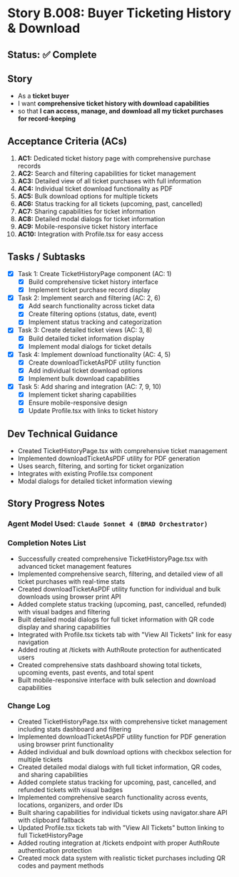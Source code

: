 # Story B.008: Buyer Ticketing History & Download

## Status: ✅ Complete

## Story

- As a **ticket buyer**
- I want **comprehensive ticket history with download capabilities**
- so that **I can access, manage, and download all my ticket purchases for record-keeping**

## Acceptance Criteria (ACs)

1. **AC1:** Dedicated ticket history page with comprehensive purchase records
2. **AC2:** Search and filtering capabilities for ticket management
3. **AC3:** Detailed view of all ticket purchases with full information
4. **AC4:** Individual ticket download functionality as PDF
5. **AC5:** Bulk download options for multiple tickets
6. **AC6:** Status tracking for all tickets (upcoming, past, cancelled)
7. **AC7:** Sharing capabilities for ticket information
8. **AC8:** Detailed modal dialogs for ticket information
9. **AC9:** Mobile-responsive ticket history interface
10. **AC10:** Integration with Profile.tsx for easy access

## Tasks / Subtasks

- [x] Task 1: Create TicketHistoryPage component (AC: 1)
  - [x] Build comprehensive ticket history interface
  - [x] Implement ticket purchase record display
- [x] Task 2: Implement search and filtering (AC: 2, 6)
  - [x] Add search functionality across ticket data
  - [x] Create filtering options (status, date, event)
  - [x] Implement status tracking and categorization
- [x] Task 3: Create detailed ticket views (AC: 3, 8)
  - [x] Build detailed ticket information display
  - [x] Implement modal dialogs for ticket details
- [x] Task 4: Implement download functionality (AC: 4, 5)
  - [x] Create downloadTicketAsPDF utility function
  - [x] Add individual ticket download options
  - [x] Implement bulk download capabilities
- [x] Task 5: Add sharing and integration (AC: 7, 9, 10)
  - [x] Implement ticket sharing capabilities
  - [x] Ensure mobile-responsive design
  - [x] Update Profile.tsx with links to ticket history

## Dev Technical Guidance

- Created TicketHistoryPage.tsx with comprehensive ticket management
- Implemented downloadTicketAsPDF utility for PDF generation
- Uses search, filtering, and sorting for ticket organization
- Integrates with existing Profile.tsx component
- Modal dialogs for detailed ticket information viewing

## Story Progress Notes

### Agent Model Used: `Claude Sonnet 4 (BMAD Orchestrator)`

### Completion Notes List

- Successfully created comprehensive TicketHistoryPage.tsx with advanced ticket management features
- Implemented comprehensive search, filtering, and detailed view of all ticket purchases with real-time stats
- Created downloadTicketAsPDF utility function for individual and bulk downloads using browser print API
- Added complete status tracking (upcoming, past, cancelled, refunded) with visual badges and filtering
- Built detailed modal dialogs for full ticket information with QR code display and sharing capabilities
- Integrated with Profile.tsx tickets tab with "View All Tickets" link for easy navigation
- Added routing at /tickets with AuthRoute protection for authenticated users
- Created comprehensive stats dashboard showing total tickets, upcoming events, past events, and total spent
- Built mobile-responsive interface with bulk selection and download capabilities

### Change Log

- Created TicketHistoryPage.tsx with comprehensive ticket management including stats dashboard and filtering
- Implemented downloadTicketAsPDF utility function for PDF generation using browser print functionality
- Added individual and bulk download options with checkbox selection for multiple tickets
- Created detailed modal dialogs with full ticket information, QR codes, and sharing capabilities
- Added complete status tracking for upcoming, past, cancelled, and refunded tickets with visual badges
- Implemented comprehensive search functionality across events, locations, organizers, and order IDs
- Built sharing capabilities for individual tickets using navigator.share API with clipboard fallback
- Updated Profile.tsx tickets tab with "View All Tickets" button linking to full TicketHistoryPage
- Added routing integration at /tickets endpoint with proper AuthRoute authentication protection
- Created mock data system with realistic ticket purchases including QR codes and payment methods 